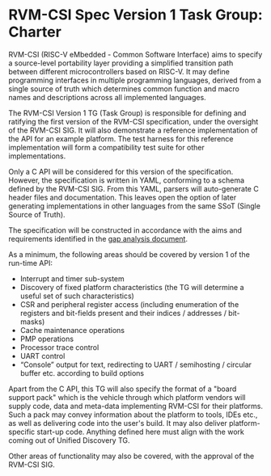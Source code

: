# RVM-CSI Spec Version 1 Task Group: Charter

RVM-CSI (RISC-V eMbedded - Common Software Interface) aims to specify a source-level portability layer providing a simplified transition path between different microcontrollers based on RISC-V. It may define programming interfaces in multiple programming languages, derived from a single source of truth which determines common function and macro names and descriptions across all implemented languages.

The RVM-CSI Version 1 TG (Task Group) is responsible for defining and ratifying the first version of the RVM-CSI specification, under the oversight of the RVM-CSI SIG.  It will also demonstrate a reference implementation of the API for an example platform.  The test harness for this reference implementation will form a compatibility test suite for other implementations.

Only a C API will be considered for this version of the specification.  However, the specification is written in YAML, conforming to a schema defined by the RVM-CSI SIG.  From this YAML, parsers will auto-generate C header files and documentation.  This leaves open the option of later generating implementations in other languages from the same SSoT (Single Source of Truth).

The specification will be constructed in accordance with the aims and requirements identified in the [gap analysis document](../gap-analysis.md).

As a minimum, the following areas should be covered by version 1 of the run-time API:
- Interrupt and timer sub-system
- Discovery of fixed platform characteristics (the TG will determine a useful set of such characteristics)
- CSR and peripheral register access (including enumeration of the registers and bit-fields present and their indices / addresses / bit-masks)
- Cache maintenance operations
- PMP operations
- Processor trace control
- UART control
- “Console” output for text, redirecting to UART / semihosting / circular buffer etc. according to build options

Apart from the C API, this TG will also specify the format of a "board support pack" which is the vehicle through which platform vendors will supply code, data and meta-data implementing RVM-CSI for their platforms.  Such a pack may convey information about the platform to tools, IDEs etc., as well as delivering code into the user's build.  It may also deliver platform-specific start-up code.  Anything defined here must align with the work coming out of Unified Discovery TG.

Other areas of functionality may also be covered, with the approval of the RVM-CSI SIG.
